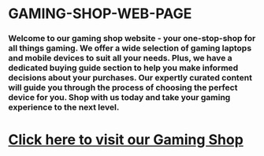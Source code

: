 # GAMING-SHOP-WEB-PAGE
### Welcome to our gaming shop website - your one-stop-shop for all things gaming. We offer a wide selection of gaming laptops and mobile devices to suit all your needs. Plus, we have a dedicated buying guide section to help you make informed decisions about your purchases. Our expertly curated content will guide you through the process of choosing the perfect device for you. Shop with us today and take your gaming experience to the next level.

# [Click here to visit our Gaming Shop](https://gamingshop2023.netlify.app/)

